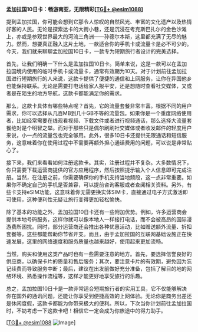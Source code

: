 **孟加拉国10日卡：畅游南亚，无限精彩[[TG💪+ @esim1088](https://t.me/s/esim1088)]**

提到孟加拉国，你可能会想到它那令人惊叹的自然风光、丰富的文化遗产以及热情好客的人民。无论是探索达卡的大街小巷，还是沉浸在考克斯巴扎尔的金色沙滩上，亦或是参观世界最大的河流三角洲——孙德尔本斯，这里都充满了无尽的魅力。然而，想要真正融入这片土地，一款适合你的手机卡或流量卡是必不可少的。今天，我们就来聊聊孟加拉国10日卡，一款专为短期旅行者设计的完美选择。

首先，让我们明确一下什么是孟加拉国10日卡。简单来说，这是一款可以在孟加拉国境内使用的临时手机卡或流量卡，通常有效期为10天。对于计划前往孟加拉国进行短期旅行的人来说，这款卡提供了便捷的通信和上网服务，让你在异国他乡也能保持联系。无论是需要打电话给家人报平安，还是想随时查看社交媒体，又或者是在陌生的地方导航，这款卡都能满足你的需求。

那么，这款卡具体有哪些特点呢？首先，它的流量套餐非常丰富。根据不同的用户需求，你可以选择从几百MB到几十GB不等的流量包。如果你是一个重度网络使用者，比如经常需要在线观看视频、下载文件或者进行视频通话，那么选择大流量套餐绝对是个明智之举。而对于那些只是偶尔刷刷社交媒体或者收发邮件的轻度用户来说，小一点的流量包也完全够用。此外，很多10日卡还提供无限通话和短信服务，这意味着你在使用过程中不需要再额外担心通话费用的问题，可以说是非常贴心了。

接下来，我们来看看如何注册这款卡。其实，注册过程并不复杂。大多数情况下，你只需要下载运营商提供的官方应用程序，然后按照提示输入个人信息即可完成注册。当然，在注册之前，你需要确保你的手机支持当地频段，这一点非常重要。如果你不确定自己的手机是否兼容，可以提前咨询客服或者查阅相关资料。另外，有些卡支持eSIM功能，这意味着你无需更换实体SIM卡，直接通过电子方式激活即可使用，这种便利性无疑让旅行变得更加轻松愉快。

除了基本的功能之外，孟加拉国10日卡还有一些附加优势。例如，许多运营商会提供本地号码服务，这样你就可以像本地人一样接打电话，而不会被高昂的国际漫游费所困扰。同时，部分运营商还会推出各种优惠活动，比如赠送额外流量、折扣套餐等，这些都能帮助你节省开支。而且，由于孟加拉国的互联网基础设施正在快速发展，这里的网络速度和服务质量也越来越好，使用起来更加流畅。

当然，购买和使用这类产品时也有一些需要注意的地方。首先，要选择信誉良好的供应商，以确保卡片的质量和售后服务；其次，要注意卡片的有效期，避免因为忘记续费而导致服务中断；最后，建议在出发前做好充分准备，包括了解目的地的网络环境、熟悉操作流程等，这样才能更好地享受旅行的乐趣。

总之，孟加拉国10日卡是一款非常适合短期旅行者的实用工具，它不仅能够解决你在国外的通讯问题，还能让你享受到便捷高效的上网体验。无论你是商务出差还是休闲度假，这款卡都能为你带来极大的便利。所以，下次当你计划前往孟加拉国时，不妨考虑一下这款卡吧！相信它一定会成为你旅途中的得力助手。

[[TG💪+ @esim1088](https://t.me/s/esim1088) ![Image](https://i.postimg.cc/4NQfJmqS/Snipaste-2025-05-13-00-14-12.png)]